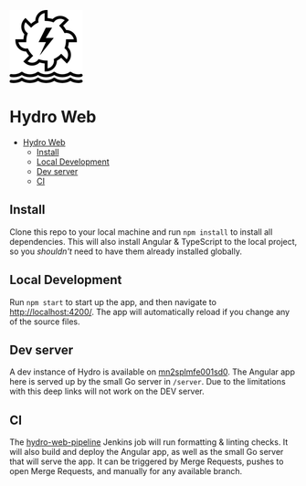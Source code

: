 ![hydro logo](/src/assets/img/hydroelectric.png)

#  Hydro Web

- [Hydro Web](#hydro-web)
  - [Install](#install)
  - [Local Development](#local-development)
  - [Dev server](#dev-server)
  - [CI](#ci)

## Install

Clone this repo to your local machine and run `npm install` to install all
dependencies. This will also install Angular & TypeScript to the local
project, so you _shouldn't_ need to have them already installed globally.

## Local Development

Run `npm start` to start up the app, and then navigate to
[http://localhost:4200/](http://localhost:4200/). The app will automatically
reload if you change any of the source files.

## Dev server

A dev instance of Hydro is available on
[mn2splmfe001sd0](http://mn2splmfe001sd0:4200). The Angular app here is
served up by the small Go server in `/server`. Due to the limitations with
this deep links will not work on the DEV server.

## CI

The [hydro-web-pipeline](https://mn2forbld0001d0/job/hydro-web-pipeline/)
Jenkins job will run formatting & linting checks. It will also build and
deploy the Angular app, as well as the small Go server that will serve the
app. It can be triggered by Merge Requests, pushes to open Merge Requests,
and manually for any available branch.